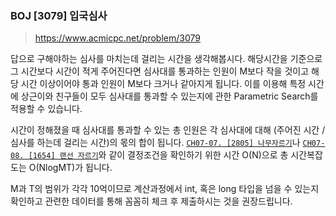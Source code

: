 ### BOJ [3079] 입국심사
> https://www.acmicpc.net/problem/3079

답으로 구해야하는 심사를 마치는데 걸리는 시간을 생각해봅시다. 해당시간을 기준으로 그 시간보다 시간이 적게 주어진다면 심사대를 통과하는 인원이 M보다 작을 것이고 해당 시간 이상이어야 통과 인원이 M보다 크거나 같아지게 됩니다. 이를 이용해 특정 시간에 상근이와 친구들이 모두 심사대를 통과할 수 있는지에 관한 Parametric Search를 적용할 수 있습니다.

시간이 정해졌을 때 심사대를 통과할 수 있는 총 인원은 각 심사대에 대해 (주어진 시간 / 심사를 하는데 걸리는 시간)의 몫의 합이 됩니다. [`CH07-07. [2805] 나무자르기`](https://www.acmicpc.net/problem/2805)나 [`CH07-08. [1654] 랜선 자르기`](https://www.acmicpc.net/problem/1654)와 같이 결정조건을 확인하기 위한 시간 O(N)으로 총 시간복잡도는 O(NlogMT)가 됩니다.

M과 T의 범위가 각각 10억이므로 계산과정에서 int, 혹은 long 타입을 넘을 수 있는지 확인하고 관련한 데이터를 통해 꼼꼼히 체크 후 제출하시는 것을 권장드립니다.
